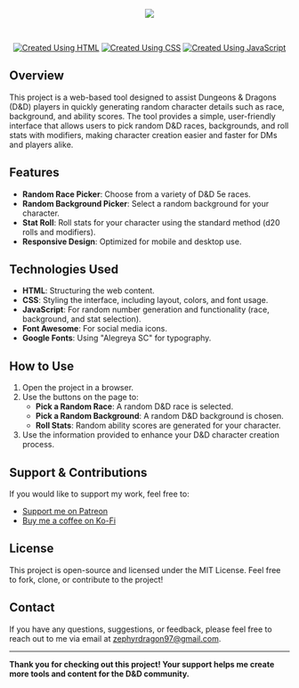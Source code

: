 <p align="center"><img src="https://i.imgur.com/P6Q6RnD.png"></p>

<br>

<p align="center">
  <a href="#"><img src="https://img.shields.io/badge/Created_Using-HTML-057031?logo=html5&logoColor=ffffff" alt="Created Using HTML"></a>
  <a href="#"><img src="https://img.shields.io/badge/Created_Using-CSS-057031?logo=css3&logoColor=ffffff" alt="Created Using CSS"></a>
  <a href="#"><img src="https://img.shields.io/badge/Created_Using-JavaScript-057031?logo=JavaScript&logoColor=ffffff" alt="Created Using JavaScript"></a>
</p>



## Overview
This project is a web-based tool designed to assist Dungeons & Dragons (D&D) players in quickly generating random character details such as race, background, and ability scores. The tool provides a simple, user-friendly interface that allows users to pick random D&D races, backgrounds, and roll stats with modifiers, making character creation easier and faster for DMs and players alike.

## Features
- **Random Race Picker**: Choose from a variety of D&D 5e races.
- **Random Background Picker**: Select a random background for your character.
- **Stat Roll**: Roll stats for your character using the standard method (d20 rolls and modifiers).
- **Responsive Design**: Optimized for mobile and desktop use.

## Technologies Used
- **HTML**: Structuring the web content.
- **CSS**: Styling the interface, including layout, colors, and font usage.
- **JavaScript**: For random number generation and functionality (race, background, and stat selection).
- **Font Awesome**: For social media icons.
- **Google Fonts**: Using "Alegreya SC" for typography.

## How to Use
1. Open the project in a browser.
2. Use the buttons on the page to:
   - **Pick a Random Race**: A random D&D race is selected.
   - **Pick a Random Background**: A random D&D background is chosen.
   - **Roll Stats**: Random ability scores are generated for your character.
3. Use the information provided to enhance your D&D character creation process.

## Support & Contributions
If you would like to support my work, feel free to:
- [Support me on Patreon](https://patreon.com/AtomicQuill?utm_medium=unknown&utm_source=join_link&utm_campaign=creatorshare_creator&utm_content=copyLink)
- [Buy me a coffee on Ko-Fi](https://ko-fi.com/atomicquillpublishing)

## License
This project is open-source and licensed under the MIT License. Feel free to fork, clone, or contribute to the project!

## Contact
If you have any questions, suggestions, or feedback, please feel free to reach out to me via email at [zephyrdragon97@gmail.com](mailto:zephyrdragon97@gmail.com).

---

**Thank you for checking out this project! Your support helps me create more tools and content for the D&D community.**
